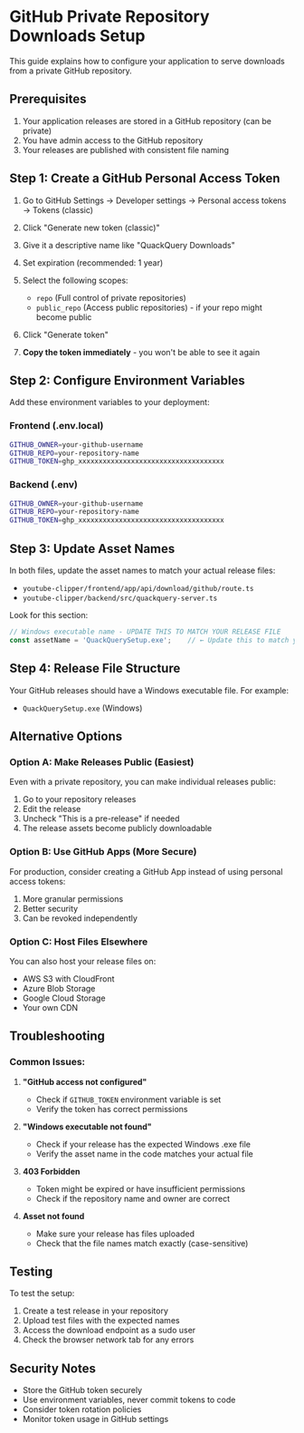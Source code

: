# GitHub Private Repository Downloads Setup

This guide explains how to configure your application to serve downloads from a private GitHub repository.

## Prerequisites

1. Your application releases are stored in a GitHub repository (can be private)
2. You have admin access to the GitHub repository
3. Your releases are published with consistent file naming

## Step 1: Create a GitHub Personal Access Token

1. Go to GitHub Settings → Developer settings → Personal access tokens → Tokens (classic)
2. Click "Generate new token (classic)"
3. Give it a descriptive name like "QuackQuery Downloads"
4. Set expiration (recommended: 1 year)
5. Select the following scopes:
   - `repo` (Full control of private repositories)
   - `public_repo` (Access public repositories) - if your repo might become public

6. Click "Generate token"
7. **Copy the token immediately** - you won't be able to see it again

## Step 2: Configure Environment Variables

Add these environment variables to your deployment:

### Frontend (.env.local)
```bash
GITHUB_OWNER=your-github-username
GITHUB_REPO=your-repository-name  
GITHUB_TOKEN=ghp_xxxxxxxxxxxxxxxxxxxxxxxxxxxxxxxxxxxx
```

### Backend (.env)
```bash
GITHUB_OWNER=your-github-username
GITHUB_REPO=your-repository-name
GITHUB_TOKEN=ghp_xxxxxxxxxxxxxxxxxxxxxxxxxxxxxxxxxxxx
```

## Step 3: Update Asset Names

In both files, update the asset names to match your actual release files:

- `youtube-clipper/frontend/app/api/download/github/route.ts`
- `youtube-clipper/backend/src/quackquery-server.ts`

Look for this section:
```typescript
// Windows executable name - UPDATE THIS TO MATCH YOUR RELEASE FILE
const assetName = 'QuackQuerySetup.exe';    // ← Update this to match your release file
```

## Step 4: Release File Structure

Your GitHub releases should have a Windows executable file. For example:
- `QuackQuerySetup.exe` (Windows)

## Alternative Options

### Option A: Make Releases Public (Easiest)
Even with a private repository, you can make individual releases public:
1. Go to your repository releases
2. Edit the release
3. Uncheck "This is a pre-release" if needed
4. The release assets become publicly downloadable

### Option B: Use GitHub Apps (More Secure)
For production, consider creating a GitHub App instead of using personal access tokens:
1. More granular permissions
2. Better security
3. Can be revoked independently

### Option C: Host Files Elsewhere
You can also host your release files on:
- AWS S3 with CloudFront
- Azure Blob Storage
- Google Cloud Storage
- Your own CDN

## Troubleshooting

### Common Issues:

1. **"GitHub access not configured"**
   - Check if `GITHUB_TOKEN` environment variable is set
   - Verify the token has correct permissions

2. **"Windows executable not found"**
   - Check if your release has the expected Windows .exe file
   - Verify the asset name in the code matches your actual file

3. **403 Forbidden**
   - Token might be expired or have insufficient permissions
   - Check if the repository name and owner are correct

4. **Asset not found**
   - Make sure your release has files uploaded
   - Check that the file names match exactly (case-sensitive)

## Testing

To test the setup:
1. Create a test release in your repository
2. Upload test files with the expected names
3. Access the download endpoint as a sudo user
4. Check the browser network tab for any errors

## Security Notes

- Store the GitHub token securely
- Use environment variables, never commit tokens to code
- Consider token rotation policies
- Monitor token usage in GitHub settings 
